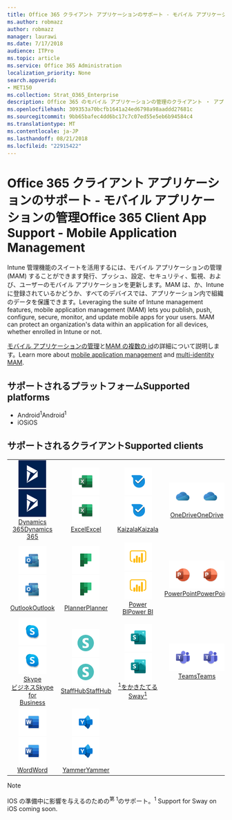 ```yaml
---
title: Office 365 クライアント アプリケーションのサポート - モバイル アプリケーションの管理
ms.author: robmazz
author: robmazz
manager: laurawi
ms.date: 7/17/2018
audience: ITPro
ms.topic: article
ms.service: Office 365 Administration
localization_priority: None
search.appverid:
- MET150
ms.collection: Strat_O365_Enterprise
description: Office 365 のモバイル アプリケーションの管理のクライアント ・ アプリケーション ・ サポートを理解します。
ms.openlocfilehash: 309353a70bcfb1641a24ed6798a98aaddd27681c
ms.sourcegitcommit: 9bb65bafec4dd6bc17c7c07ed55e5eb6b94584c4
ms.translationtype: MT
ms.contentlocale: ja-JP
ms.lasthandoff: 08/21/2018
ms.locfileid: "22915422"
---
```

# <a name="office-365-client-app-support---mobile-application-management"></a><span data-ttu-id="fe2e0-103">Office 365 クライアント アプリケーションのサポート - モバイル アプリケーションの管理</span><span class="sxs-lookup"><span data-stu-id="fe2e0-103">Office 365 Client App Support - Mobile Application Management</span></span>

<span data-ttu-id="fe2e0-p101">Intune 管理機能のスイートを活用するには、モバイル アプリケーションの管理 (MAM) することができます発行、プッシュ、設定、セキュリティ、監視、および、ユーザーのモバイル アプリケーションを更新します。MAM は、か、Intune に登録されているかどうか、すべてのデバイスでは、アプリケーション内で組織のデータを保護できます。</span><span class="sxs-lookup"><span data-stu-id="fe2e0-p101">Leveraging the suite of Intune management features, mobile application management (MAM) lets you publish, push, configure, secure, monitor, and update mobile apps for your users. MAM can protect an organization's data within an application for all devices, whether enrolled in Intune or not.</span></span>

<span data-ttu-id="fe2e0-106">[モバイル アプリケーションの管理](https://docs.microsoft.com/intune/mam-faq)と[MAM の複数の id](https://docs.microsoft.com/intune/app-protection-policy)の詳細について説明します。</span><span class="sxs-lookup"><span data-stu-id="fe2e0-106">Learn more about [mobile application management](https://docs.microsoft.com/intune/mam-faq) and [multi-identity MAM](https://docs.microsoft.com/intune/app-protection-policy).</span></span>

## <a name="supported-platforms"></a><span data-ttu-id="fe2e0-107">サポートされるプラットフォーム</span><span class="sxs-lookup"><span data-stu-id="fe2e0-107">Supported platforms</span></span>

 - <span data-ttu-id="fe2e0-108">Android<sup>1</sup></span><span class="sxs-lookup"><span data-stu-id="fe2e0-108">Android<sup>1</sup></span></span>
 - <span data-ttu-id="fe2e0-109">iOS</span><span class="sxs-lookup"><span data-stu-id="fe2e0-109">iOS</span></span>

## <a name="supported-clients"></a><span data-ttu-id="fe2e0-110">サポートされるクライアント</span><span class="sxs-lookup"><span data-stu-id="fe2e0-110">Supported clients</span></span>

| | | | | | |
|:---:|:---:|:---:|:---:|:---:|:---:|
| <span data-ttu-id="fe2e0-111">![Dynamics 365 アイコン](media/o365-dynamics365-64x64.png)</span><span class="sxs-lookup"><span data-stu-id="fe2e0-111">![Dynamics 365 icon](media/o365-dynamics365-64x64.png)</span></span> <br> [<span data-ttu-id="fe2e0-112">Dynamics 365</span><span class="sxs-lookup"><span data-stu-id="fe2e0-112">Dynamics 365</span></span>](https://dynamics.microsoft.com) | <span data-ttu-id="fe2e0-113">![[Excel] アイコン](media/o365-excel-64x64.png)</span><span class="sxs-lookup"><span data-stu-id="fe2e0-113">![Excel icon](media/o365-excel-64x64.png)</span></span> <br> [<span data-ttu-id="fe2e0-114">Excel</span><span class="sxs-lookup"><span data-stu-id="fe2e0-114">Excel</span></span>](https://products.office.com/excel) | <span data-ttu-id="fe2e0-115">![Kaizala アイコン](media/o365-kaizala-64x64.png)</span><span class="sxs-lookup"><span data-stu-id="fe2e0-115">![Kaizala icon](media/o365-kaizala-64x64.png)</span></span> <br> [<span data-ttu-id="fe2e0-116">Kaizala</span><span class="sxs-lookup"><span data-stu-id="fe2e0-116">Kaizala</span></span>](https://products.office.com/en/business/microsoft-kaizala) | <span data-ttu-id="fe2e0-117">![ビジネスのアイコンを OneDrive](media/o365-OneDrive-64x64.png)</span><span class="sxs-lookup"><span data-stu-id="fe2e0-117">![OneDrive for Business icon](media/o365-OneDrive-64x64.png)</span></span> <br> [<span data-ttu-id="fe2e0-118">OneDrive</span><span class="sxs-lookup"><span data-stu-id="fe2e0-118">OneDrive</span></span>](https://products.office.com/onedrive-for-business/online-cloud-storage) | <span data-ttu-id="fe2e0-119">![OneNote アイコン](media/o365-OneNote-64x64.png)</span><span class="sxs-lookup"><span data-stu-id="fe2e0-119">![OneNote icon](media/o365-OneNote-64x64.png)</span></span> <br> [<span data-ttu-id="fe2e0-120">OneNote</span><span class="sxs-lookup"><span data-stu-id="fe2e0-120">OneNote</span></span>](https://products.office.com/onenote)
| <span data-ttu-id="fe2e0-121">![Outlook のアイコン](media/o365-outlook-64x64.png)</span><span class="sxs-lookup"><span data-stu-id="fe2e0-121">![Outlook icon](media/o365-outlook-64x64.png)</span></span> <br> [<span data-ttu-id="fe2e0-122">Outlook</span><span class="sxs-lookup"><span data-stu-id="fe2e0-122">Outlook</span></span>](https://products.office.com/outlook) | <span data-ttu-id="fe2e0-123">![プランナーのアイコン](media/o365-planner-64x64.png)</span><span class="sxs-lookup"><span data-stu-id="fe2e0-123">![Planner icon](media/o365-planner-64x64.png)</span></span> <br> [<span data-ttu-id="fe2e0-124">Planner</span><span class="sxs-lookup"><span data-stu-id="fe2e0-124">Planner</span></span>](https://products.office.com/business/task-management-software) | <span data-ttu-id="fe2e0-125">![PowerBI アイコン](media/o365-powerbi-64x64.png)</span><span class="sxs-lookup"><span data-stu-id="fe2e0-125">![PowerBI icon](media/o365-powerbi-64x64.png)</span></span> <br> [<span data-ttu-id="fe2e0-126">Power BI</span><span class="sxs-lookup"><span data-stu-id="fe2e0-126">Power BI</span></span>](https://powerbi.microsoft.com) | <span data-ttu-id="fe2e0-127">![[PowerPoint] アイコン](media/o365-powerpoint-64x64.png)</span><span class="sxs-lookup"><span data-stu-id="fe2e0-127">![PowerPoint icon](media/o365-powerpoint-64x64.png)</span></span> <br> [<span data-ttu-id="fe2e0-128">PowerPoint</span><span class="sxs-lookup"><span data-stu-id="fe2e0-128">PowerPoint</span></span>](https://products.office.com/powerpoint) | <span data-ttu-id="fe2e0-129">![SharePoint のアイコン](media/o365-sharepoint-64x64.png)</span><span class="sxs-lookup"><span data-stu-id="fe2e0-129">![SharePoint icon](media/o365-sharepoint-64x64.png)</span></span> <br> [<span data-ttu-id="fe2e0-130">Sharepoint</span><span class="sxs-lookup"><span data-stu-id="fe2e0-130">Sharepoint</span></span>](https://products.office.com/sharepoint)
| <span data-ttu-id="fe2e0-131">![Skype ビジネスのアイコン](media/o365-skypeforbusiness-64x64.png)</span><span class="sxs-lookup"><span data-stu-id="fe2e0-131">![Skype for Business icon](media/o365-skypeforbusiness-64x64.png)</span></span> <br> [<span data-ttu-id="fe2e0-132">Skype<br>ビジネス</span><span class="sxs-lookup"><span data-stu-id="fe2e0-132">Skype for <br> Business</span></span>](https://www.skype.com/business/) | <span data-ttu-id="fe2e0-133">![StaffHub アイコン](media/o365-staffhub-64x64.png)</span><span class="sxs-lookup"><span data-stu-id="fe2e0-133">![StaffHub icon](media/o365-staffhub-64x64.png)</span></span> <br> [<span data-ttu-id="fe2e0-134">StaffHub</span><span class="sxs-lookup"><span data-stu-id="fe2e0-134">StaffHub</span></span>](https://products.office.com/microsoft-staffhub/staff-scheduling-software) | <span data-ttu-id="fe2e0-135">![アイコンをかきたてる](media/o365-sway-64x64.png)</span><span class="sxs-lookup"><span data-stu-id="fe2e0-135">![Sway icon](media/o365-sway-64x64.png)</span></span> <br> [<span data-ttu-id="fe2e0-136"><sup>1</sup>をかきたてる</span><span class="sxs-lookup"><span data-stu-id="fe2e0-136">Sway<sup>1</sup></span></span>](https://sway.com) | <span data-ttu-id="fe2e0-137">![チーム アイコン](media/o365-teams-64x64.png)</span><span class="sxs-lookup"><span data-stu-id="fe2e0-137">![Teams icon](media/o365-teams-64x64.png)</span></span> <br> [<span data-ttu-id="fe2e0-138">Teams</span><span class="sxs-lookup"><span data-stu-id="fe2e0-138">Teams</span></span>](https://products.office.com/microsoft-teams/group-chat-software) | <span data-ttu-id="fe2e0-139">![Visio アイコン](media/o365-visio-64x64.png)</span><span class="sxs-lookup"><span data-stu-id="fe2e0-139">![Visio icon](media/o365-visio-64x64.png)</span></span> <br> [<span data-ttu-id="fe2e0-140">Visio</span><span class="sxs-lookup"><span data-stu-id="fe2e0-140">Visio</span></span>](https://products.office.com/visio/flowchart-software)
| <span data-ttu-id="fe2e0-141">![[Word] アイコン](media/o365-word-64x64.png)</span><span class="sxs-lookup"><span data-stu-id="fe2e0-141">![Word icon](media/o365-word-64x64.png)</span></span> <br> [<span data-ttu-id="fe2e0-142">Word</span><span class="sxs-lookup"><span data-stu-id="fe2e0-142">Word</span></span>](https://products.office.com/word) | <span data-ttu-id="fe2e0-143">![Yammer のアイコン](media/o365-yammer-64x64.png)</span><span class="sxs-lookup"><span data-stu-id="fe2e0-143">![Yammer icon](media/o365-yammer-64x64.png)</span></span> <br> [<span data-ttu-id="fe2e0-144">Yammer</span><span class="sxs-lookup"><span data-stu-id="fe2e0-144">Yammer</span></span>](https://products.office.com/yammer/yammer-overview)

> [!NOTE]
> <span data-ttu-id="fe2e0-145">IOS の準備中に影響を与えるのための<sup>第 1</sup>のサポート。</span><span class="sxs-lookup"><span data-stu-id="fe2e0-145"><sup>1</sup> Support for Sway on iOS coming soon.</span></span>